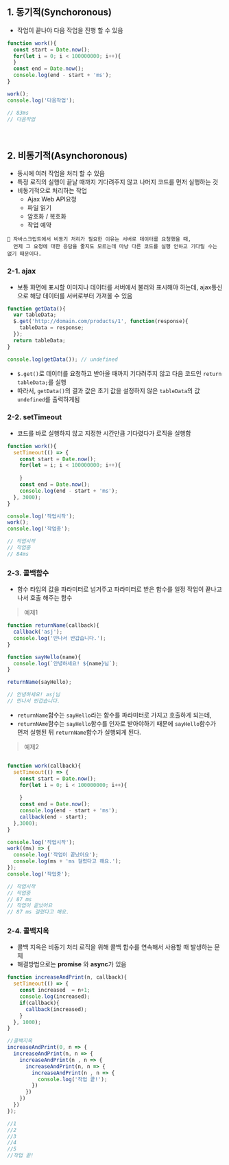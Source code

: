 ## 1. 동기적(Synchoronous)
- 작업이 끝나야 다음 작업을 진행 할 수 있음

```javascript
function work(){
  const start = Date.now();
  for(let i = 0; i < 100000000; i++){
  }
  const end = Date.now();
  console.log(end - start + 'ms');
}

work();
console.log('다음작업');

// 83ms 
// 다음작업

```

<br>

## 2. 비동기적(Asynchoronous)
- 동시에 여러 작업을 처리 할 수 있음
- 특정 로직의 실행이 끝날 때까지 기다려주지 않고 나머지 코드를 먼저 실행하는 것 
- 비동기적으로 처리하는 작업
     - Ajax Web API요청
     - 파일 읽기 
     - 암호화 / 복호화 
     - 작업 예약 
    
```
📍 자바스크립트에서 비동기 처리가 필요한 이유는 서버로 데이터를 요청했을 때, 
  언제 그 요청에 대한 응담을 줄지도 모르는데 마냥 다른 코드를 실행 안하고 기다릴 수는 없기 때문이다. 
```

### 2-1. ajax
- 보통 화면에 표시할 이미지나 데이터를 서버에서 불러와 표시해야 하는데, ajax통신으로 해당 데이터를 서버로부터 가져올 수 있음

```javascript
function getData(){
  var tableData;
  $.get('http://domain.com/products/1', function(response){
    tableData = response;
  });
  return tableData;
}

console.log(getData()); // undefined

```
- ```$.get()```로 데이터를 요청하고 받아올 때까지 기다려주지 않고 다음 코드인 ```return tableData;```를 실행
- 따라서, ```getData()```의 결과 값은 초기 값을 설정하지 않은 ```tableData```의 값 ```undefined```를 출력하게됨


### 2-2. setTimeout
- 코드를 바로 실행하지 않고 지정한 시간만큼 기다렸다가 로직을 실행함

```javascript
function work(){
  setTimeout(() => {
    const start = Date.now();
    for(let = i; i < 100000000; i++){
    
    }
    const end = Date.now();
    console.log(end - start + 'ms');
  }, 3000);
}

console.log('작업시작');
work();
console.log('작업중');

// 작업시작 
// 작업중
// 84ms


```


### 2-3. 콜백함수
- 함수 타입의 값을 파라미터로 넘겨주고 파라미터로 받은 함수를 일정 작업이 끝나고 나서 호출 해주는 함수

> 예제1
```javascript
function returnName(callback){
  callback('asj');
  console.log('만나서 반갑습니다.');
}

function sayHello(name){
  console.log(`안녕하세요! ${name}님`);
}

returnName(sayHello);

// 안녕하세요! asj님
// 만나서 반갑습니다.

```
- ```returnName```함수는 ```sayHello```라는 함수를 파라미터로 가지고 호출하게 되는데, 
- ```returnNAme```함수는 ```sayHello```함수를 인자로 받아야하기 때문에 ```sayHello```함수가 먼저 실행된 뒤 ```returnName```함수가 실행되게 된다.


> 예제2
```javascript

function work(callback){
  setTimeout(() => {
    const start = Date.now();
    for(let i = 0; i < 100000000; i++){
    
    }
    const end = Date.now();
    console.log(end - start + 'ms');
    callback(end - start);
  },3000);
}

console.log('작업시작');
work((ms) => {
  console.log('작업이 끝났어요');
  console.log(ms + 'ms 걸렸다고 해요.');
});
console.log('작업중');

// 작업시작 
// 작업중
// 87 ms
// 작업이 끝났어요 
// 87 ms 걸렸다고 해요.

```


### 2-4. 콜백지옥
- 콜백 지옥은 비동기 처리 로직을 위해 콜백 함수를 연속해서 사용할 때 발생하는 문제
- 해결방법으로는 **promise** 와 **async**가 있음

```javascript
function increaseAndPrint(n, callback){
  setTimeout(() => {
    const increased  = n+1;
    console.log(increased);
    if(callback){
      callback(increased);
    }
  }, 1000);
}

//콜백지옥
increaseAndPrint(0, n => {
  increaseAndPrint(n, n => {
    increaseAndPrint(n , n => {
      increaseAndPrint(n, n => {
        increaseAndPrint(n , n => {
          console.log('작업 끝!');
        })
      })
    })
  })
});

//1
//2
//3
//4 
//5
//작업 끝!

```
